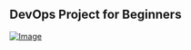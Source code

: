## DevOps Project for Beginners   

[![Image](https://github.com/yankils/Simple-DevOps-Project/blob/master/Devops_course.PNG "DevOps Project- CI/CD with Jenkins Ansible Docker Kubernetes ")](https://www.udemy.com/course/valaxy-devops/?referralCode=8147A5CF4C8C7D9E253F)
